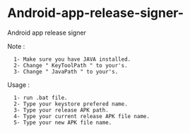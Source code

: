 # Android-app-release-signer-
Android app release signer 


Note : 

      1- Make sure you have JAVA installed.
      2- Change " KeyToolPath " to your's.
      3- Change " JavaPath " to your's.

Usage : 

      1- run .bat file.
      2- Type your keystore prefered name.
      3- Type your release APK path.
      4- Type your current release APK file name.
      5- Type your new APK file name.
      
